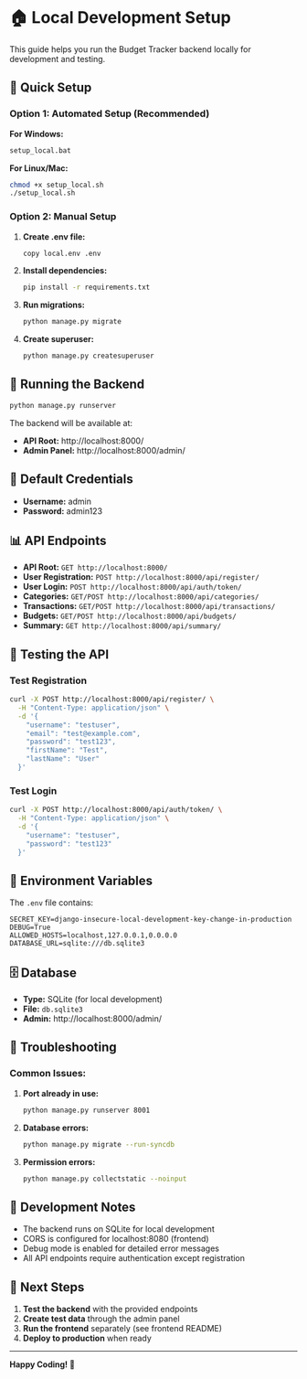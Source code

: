 # 🏠 Local Development Setup

This guide helps you run the Budget Tracker backend locally for development and testing.

## 🚀 Quick Setup

### Option 1: Automated Setup (Recommended)

**For Windows:**
```bash
setup_local.bat
```

**For Linux/Mac:**
```bash
chmod +x setup_local.sh
./setup_local.sh
```

### Option 2: Manual Setup

1. **Create .env file:**
   ```bash
   copy local.env .env
   ```

2. **Install dependencies:**
   ```bash
   pip install -r requirements.txt
   ```

3. **Run migrations:**
   ```bash
   python manage.py migrate
   ```

4. **Create superuser:**
   ```bash
   python manage.py createsuperuser
   ```

## 🎯 Running the Backend

```bash
python manage.py runserver
```

The backend will be available at:
- **API Root:** http://localhost:8000/
- **Admin Panel:** http://localhost:8000/admin/

## 🔑 Default Credentials

- **Username:** admin
- **Password:** admin123

## 📊 API Endpoints

- **API Root:** `GET http://localhost:8000/`
- **User Registration:** `POST http://localhost:8000/api/register/`
- **User Login:** `POST http://localhost:8000/api/auth/token/`
- **Categories:** `GET/POST http://localhost:8000/api/categories/`
- **Transactions:** `GET/POST http://localhost:8000/api/transactions/`
- **Budgets:** `GET/POST http://localhost:8000/api/budgets/`
- **Summary:** `GET http://localhost:8000/api/summary/`

## 🧪 Testing the API

### Test Registration
```bash
curl -X POST http://localhost:8000/api/register/ \
  -H "Content-Type: application/json" \
  -d '{
    "username": "testuser",
    "email": "test@example.com",
    "password": "test123",
    "firstName": "Test",
    "lastName": "User"
  }'
```

### Test Login
```bash
curl -X POST http://localhost:8000/api/auth/token/ \
  -H "Content-Type: application/json" \
  -d '{
    "username": "testuser",
    "password": "test123"
  }'
```

## 🔧 Environment Variables

The `.env` file contains:
```env
SECRET_KEY=django-insecure-local-development-key-change-in-production
DEBUG=True
ALLOWED_HOSTS=localhost,127.0.0.1,0.0.0.0
DATABASE_URL=sqlite:///db.sqlite3
```

## 🗄️ Database

- **Type:** SQLite (for local development)
- **File:** `db.sqlite3`
- **Admin:** http://localhost:8000/admin/

## 🐛 Troubleshooting

### Common Issues:

1. **Port already in use:**
   ```bash
   python manage.py runserver 8001
   ```

2. **Database errors:**
   ```bash
   python manage.py migrate --run-syncdb
   ```

3. **Permission errors:**
   ```bash
   python manage.py collectstatic --noinput
   ```

## 📝 Development Notes

- The backend runs on SQLite for local development
- CORS is configured for localhost:8080 (frontend)
- Debug mode is enabled for detailed error messages
- All API endpoints require authentication except registration

## 🚀 Next Steps

1. **Test the backend** with the provided endpoints
2. **Create test data** through the admin panel
3. **Run the frontend** separately (see frontend README)
4. **Deploy to production** when ready

---

**Happy Coding! 🎉**
